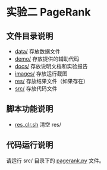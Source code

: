 # 实验二 PageRank

## 文件目录说明

- [data/](./data) 存放数据文件
- [demo/](./demo) 存放提供的辅助代码
- [docs/](./docs) 存放说明文档和实验报告
- [images/](./images) 存放运行截图
- [res/](./res) 存放结果文件（如果存在）
- [src/](./src) 存放代码文件

## 脚本功能说明

- [res_clr.sh](./res_clr.sh) 清空 res/

## 代码运行说明

请运行 src/ 目录下的 [pagerank.py](./src/pagerank.py) 文件。
